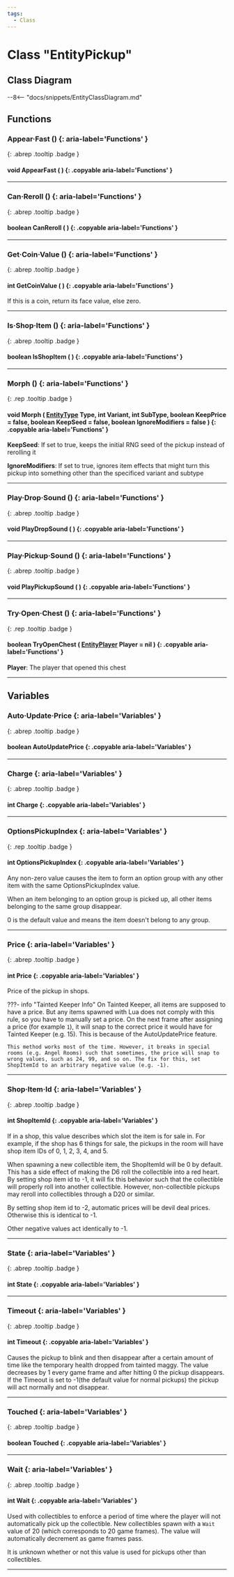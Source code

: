 ```yaml
---
tags:
  - Class
---
```

# Class "EntityPickup"

## Class Diagram
--8<-- "docs/snippets/EntityClassDiagram.md"
## Functions
### Appear·Fast () {: aria-label='Functions' }
[ ](#){: .abrep .tooltip .badge }
#### void AppearFast ( ) {: .copyable aria-label='Functions' }

___
### Can·Reroll () {: aria-label='Functions' }
[ ](#){: .abrep .tooltip .badge }
#### boolean CanReroll ( ) {: .copyable aria-label='Functions' }

___
### Get·Coin·Value () {: aria-label='Functions' }
[ ](#){: .abrep .tooltip .badge }
#### int GetCoinValue ( ) {: .copyable aria-label='Functions' }
If this is a coin, return its face value, else zero.
___
### Is·Shop·Item () {: aria-label='Functions' }
[ ](#){: .abrep .tooltip .badge }
#### boolean IsShopItem ( ) {: .copyable aria-label='Functions' }

___
### Morph () {: aria-label='Functions' }
[ ](#){: .rep .tooltip .badge }
#### void Morph ( [EntityType](enums/EntityType.md) Type, int Variant, int SubType, boolean KeepPrice = false, boolean KeepSeed = false, boolean IgnoreModifiers = false ) {: .copyable aria-label='Functions' }
**KeepSeed**: If set to true, keeps the initial RNG seed of the pickup instead of rerolling it

**IgnoreModifiers**: If set to true, ignores item effects that might turn this pickup into something other than the specificed variant and subtype
___
### Play·Drop·Sound () {: aria-label='Functions' }
[ ](#){: .abrep .tooltip .badge }
#### void PlayDropSound ( ) {: .copyable aria-label='Functions' }

___
### Play·Pickup·Sound () {: aria-label='Functions' }
[ ](#){: .abrep .tooltip .badge }
#### void PlayPickupSound ( ) {: .copyable aria-label='Functions' }

___
### Try·Open·Chest () {: aria-label='Functions' }
[ ](#){: .rep .tooltip .badge }
#### boolean TryOpenChest ( [EntityPlayer](EntityPlayer.md) Player = nil ) {: .copyable aria-label='Functions' }
**Player**: The player that opened this chest
___
## Variables
### Auto·Update·Price {: aria-label='Variables' }
[ ](#){: .abrep .tooltip .badge }
#### boolean AutoUpdatePrice  {: .copyable aria-label='Variables' }

___
### Charge {: aria-label='Variables' }
[ ](#){: .abrep .tooltip .badge }
#### int Charge  {: .copyable aria-label='Variables' }

___
### OptionsPickupIndex {: aria-label='Variables' }
[ ](#){: .rep .tooltip .badge }
#### int OptionsPickupIndex  {: .copyable aria-label='Variables' }
Any non-zero value causes the item to form an option group with any other item with the same OptionsPickupIndex value.

When an item belonging to an option group is picked up, all other items belonging to the same group disappear.

0 is the default value and means the item doesn't belong to any group.
___
### Price {: aria-label='Variables' }
[ ](#){: .abrep .tooltip .badge }
#### int Price  {: .copyable aria-label='Variables' }
Price of the pickup in shops.

???- info "Tainted Keeper Info"
    On Tainted Keeper, all items are supposed to have a price. But any items spawned with Lua does not comply with this rule, so you have to manually set a price. On the next frame after assigning a price (for example `1`), it will snap to the correct price it would have for Tainted Keeper (e.g. 15). This is because of the AutoUpdatePrice feature.

    This method works most of the time. However, it breaks in special rooms (e.g. Angel Rooms) such that sometimes, the price will snap to wrong values, such as 24, 99, and so on. The fix for this, set ShopItemId to an arbitrary negative value (e.g. -1).

___
### Shop·Item·Id {: aria-label='Variables' }
[ ](#){: .abrep .tooltip .badge }
#### int ShopItemId  {: .copyable aria-label='Variables' }

If in a shop, this value describes which slot the item is for sale in. For example, if the shop has 6 things for sale, the pickups in the room will have shop item IDs of 0, 1, 2, 3, 4, and 5.

When spawning a new collectible item, the ShopItemId will be 0 by default. This has a side effect of making the D6 roll the collectible into a red heart. By setting shop item id to -1, it will fix this behavior such that the collectible will properly roll into another collectible. However, non-collectible pickups may reroll into collectibles through a D20 or similar.

By setting shop item id to -2, automatic prices will be devil deal prices. Otherwise this is identical to -1.

Other negative values act identically to -1.

___
### State {: aria-label='Variables' }
[ ](#){: .abrep .tooltip .badge }
#### int State  {: .copyable aria-label='Variables' }

___
### Timeout {: aria-label='Variables' }
[ ](#){: .abrep .tooltip .badge }
#### int Timeout  {: .copyable aria-label='Variables' }

Causes the pickup to blink and then disappear after a certain amount of time like the temporary health dropped from tainted maggy. The value decreases by 1 every game frame and after hitting 0 the pickup disappears. If the Timeout is set to -1(the default value for normal pickups) the pickup will act normally and not disappear.

___
### Touched {: aria-label='Variables' }
[ ](#){: .abrep .tooltip .badge }
#### boolean Touched  {: .copyable aria-label='Variables' }

___
### Wait {: aria-label='Variables' }
[ ](#){: .abrep .tooltip .badge }
#### int Wait  {: .copyable aria-label='Variables' }

Used with collectibles to enforce a period of time where the player will not automatically pick up the collectible. New collectibles spawn with a `Wait` value of 20 (which corresponds to 20 game frames). The value will automatically decrement as game frames pass.

It is unknown whether or not this value is used for pickups other than collectibles.

___
